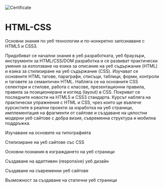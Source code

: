 ![Certificate]([https://softuni.bg/certificates/certificates/converttoimage/181395?code=b057f352](https://softuni.bg/certificates/certificates/converttoimage/190660?code=c80ef448))
# HTML-CSS
Основни знания по уеб технологии и по-конкретно запознаване с HTML5 и CSS3.

Придобиват се начални знания в уеб разработката, уеб браузъри, инструменти за HTML/CSS/DOM разработка и се развиват практически умения за използване на езика за описание на уеб съдържание (HTML) и езика за стилизиране на уеб съдържание (CSS). Изучават се основните HTML тагове, параграфи, списъци, таблици, форми, контроли и таговете за семантичен HTML. Набляга се на основните CSS селектори и стилове, работа с класове, презентационни правила, правила за позициониране и изглед (layout) в CSS. Покриват се последните новости на HTML5 и CSS3 стандарта. Курсът набляга на практически упражнения с HTML и CSS, чрез които ще въвлече курсистите в реални проекти за изработка на уеб страници, имплементация на фрагменти от сайтове и създаване на цялостни модерни уеб сайтове с добра визия, съвременна структура и мобилна поддръжка.

Изучаване на основите на типографията

Стилизиране на уеб сайтове със CSS

Основни познания в изграждането на уеб страници

Създаване на адаптивен (responsive) уеб дизайн

Създаване на съвременни уеб сайтове

Възможност за създаване на статични уеб страници

